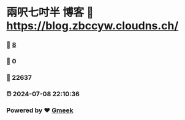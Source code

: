 # 兩呎七吋半 博客 :link: https://blog.zbccyw.cloudns.ch/ 
### :page_facing_up: [8](https://blog.zbccyw.cloudns.ch//tag.html) 
### :speech_balloon: 0 
### :hibiscus: 22637 
### :alarm_clock: 2024-07-08 22:10:36 
### Powered by :heart: [Gmeek](https://github.com/Meekdai/Gmeek)
